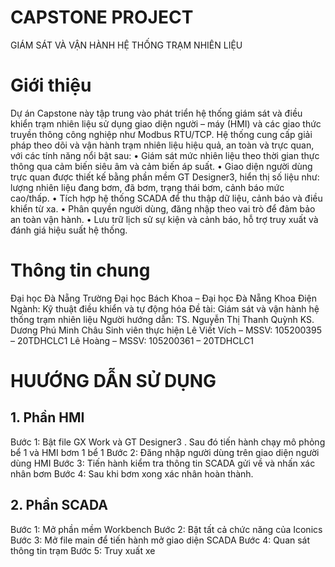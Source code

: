 # CAPSTONE PROJECT
GIÁM SÁT VÀ VẬN HÀNH HỆ THỐNG TRẠM NHIÊN LIỆU
# Giới thiệu
Dự án Capstone này tập trung vào phát triển hệ thống giám sát và điều khiển trạm nhiên liệu sử dụng giao diện người – máy (HMI) và các giao thức truyền thông công nghiệp như Modbus RTU/TCP. Hệ thống cung cấp giải pháp theo dõi và vận hành trạm nhiên liệu hiệu quả, an toàn và trực quan, với các tính năng nổi bật sau:
  •	Giám sát mức nhiên liệu theo thời gian thực thông qua cảm biến siêu âm và cảm biến áp suất.
  •	Giao diện người dùng trực quan được thiết kế bằng phần mềm GT Designer3, hiển thị số liệu như: lượng nhiên liệu đang bơm, đã bơm, trạng thái bơm, cảnh báo mức cao/thấp.
  •	Tích hợp hệ thống SCADA để thu thập dữ liệu, cảnh báo và điều khiển từ xa.
  •	Phân quyền người dùng, đăng nhập theo vai trò để đảm bảo an toàn vận hành.
  •	Lưu trữ lịch sử sự kiện và cảnh báo, hỗ trợ truy xuất và đánh giá hiệu suất hệ thống.


# Thông tin chung 
  Đại học Đà Nẵng
  Trường Đại học Bách Khoa – Đại học Đà Nẵng
  Khoa Điện
  Ngành: Kỹ thuật điều khiển và tự động hóa
  Đề tài: Giám sát và vận hành hệ thống trạm nhiên liệu
  Người hướng dẫn: TS. Nguyễn Thị Thanh Quỳnh 
                   KS. Dương Phú Minh Châu
  Sinh viên thực hiện
  Lê Viết Vích – MSSV: 105200395 – 20TDHCLC1
  Lê Hoàng – MSSV: 105200361 – 20TDHCLC1

# HUƯỚNG DẪN SỬ DỤNG
  ## 1. Phần HMI
  Bước 1: Bật file GX Work và GT Designer3 . Sau đó tiến hành chạy mô phỏng bể 1 và HMI bơm 1 bể 1
  Bước 2: Đăng nhập người dùng trên giao diện người dùng HMI
  Bước 3: Tiến hành kiểm tra thông tin SCADA gửi về và nhấn xác nhân bơm
  Bước 4: Sau khi bơm xong xác nhân hoàn thành.
  ## 2. Phần SCADA
  Bước 1: Mở phần mềm Workbench
  Bước 2: Bật tất cả chức năng của Iconics
  Bước 3: Mở file main để tiến hành mở giao diện SCADA
  Bước 4: Quan sát thông tin trạm
  Bước 5: Truy xuất xe
   




